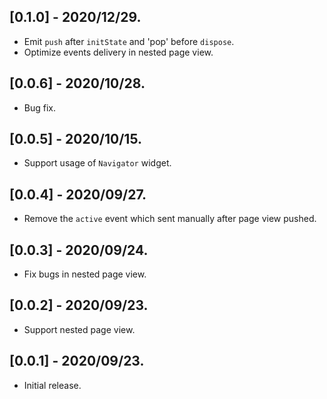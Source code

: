 ## [0.1.0] - 2020/12/29.

* Emit `push` after `initState` and 'pop' before `dispose`.
* Optimize events delivery in nested page view.

## [0.0.6] - 2020/10/28.

* Bug fix.

## [0.0.5] - 2020/10/15.

* Support usage of `Navigator` widget.

## [0.0.4] - 2020/09/27.

* Remove the `active` event which sent manually after page view pushed.

## [0.0.3] - 2020/09/24.

* Fix bugs in nested page view.

## [0.0.2] - 2020/09/23.

* Support nested page view.

## [0.0.1] - 2020/09/23.

* Initial release.
